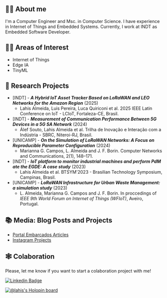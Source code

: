 <!--
**wasp-lahis/wasp-lahis** is a ✨ _special_ ✨ repository because its `README.md` (this file) appears on your GitHub profile.

Here are some ideas to get you started:

- 🔭 I’m currently working on ...
- 🌱 I’m currently learning ...
- 👯 I’m looking to collaborate on ...
- 🤔 I’m looking for help with ...
- 📫 How to reach me: ...
-->


## :woman_factory_worker: About me

I'm a Computer Engineer and Msc. in Computer Science. I have experience in Internet of Things and Embedded Systems. Currently, I work at INDT as Embedded Software Developer.


## :female_detective: Areas of Interest

- Internet of Things
- Edge IA
- TinyML

## 🔭 Research Projects
- [INDT] - ***A Hybrid IoT Asset Tracker Based on LoRaWAN and LEO Networks for the Amazon Region*** (2025)
  - Lahis Almeida, Luis Pereira, Luca Quiriconi et al. 2025 IEEE Latin Conference on IoT - LCIoT, Fortaleza-CE, Brasil.
- [INDT] - ***Measurement of Communication Performance Between 5G Devices in a 5G SA Network*** (2024)
  - Álef Souto, Lahis Almeida et al. Trilha de Inovação e Interação com a Indústria - SBRC, Niteroi-RJ, Brasil.
- [UNICAMP] - ***On the Simulation of LoRaWAN Networks: A Focus on Reproducible Parameter Configuration*** (2024)
  - Marianna G. Campos, L. Almeida and J. F. Borin. Computer Networks and Communications, 2(1), 148–171.
- [INDT] - ***IoT platform to monitor industrial machines and perform PdM ate the EGDE: A case study*** (2023)
  - Lahis Almeida et al. BTSYM'2023 - Brasilian Technology Symposium, Campinas, Brasil.
- [UNICAMP] - ***LoRaWAN Infrastructure for Urban Waste Management: a simulation study*** (2023)
  - L. Almeida, Marianna G. Campos and J. F. Borin. In proccedings of *IEEE 9th World Forum on Internet of Things (WFIoT)*, Aveiro, Portugal.

##  :books: Media: Blog Posts and Projects

- [Portal Embarcados Articles](https://www.embarcados.com.br/desenvolvendo-aplicacoes-com-o-bluest-sdk-e-raspberry-pi/)
- [Instagram Projects](https://www.instagram.com/wasp.projects/)


## :spider_web: Colaboration

Please, let me know if you want to start a colaboration project with me!

[![Linkedin Badge](https://img.shields.io/badge/LinkedIn-0077B5?style=for-the-badge&logo=linkedin&logoColor=white)](https://www.linkedin.com/in/lahis-almeida-5805094b/)

[![@lahis's Holopin board](https://holopin.me/lahis)](https://holopin.io/@lahis)
